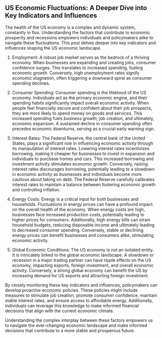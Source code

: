 ## US Economic Fluctuations: A Deeper Dive into Key Indicators and Influences

The health of the US economy is a complex and dynamic system, constantly in flux. Understanding the factors that contribute to economic prosperity and recessions empowers individuals and policymakers alike to navigate these fluctuations. This post delves deeper into key indicators and influences shaping the US economic landscape.

1. Employment: A robust job market serves as the bedrock of a thriving economy. When businesses are expanding and creating jobs, consumer confidence surges. This translates to increased spending, fueling economic growth. Conversely, high unemployment rates signify economic stagnation, often triggering a downward spiral as consumer spending declines.

2. Consumer Spending: Consumer spending is the lifeblood of the US economy. Individuals act as the primary economic engine, and their spending habits significantly impact overall economic activity. When people feel financially secure and confident about their job prospects, they are more likely to spend money on goods and services. This increased spending fuels business growth, job creation, and ultimately, economic expansion. A sustained decline in consumer spending often precedes economic downturns, serving as a crucial early warning sign.

3. Interest Rates: The Federal Reserve, the central bank of the United States, plays a significant role in influencing economic activity through its manipulation of interest rates. Lowering interest rates incentivizes borrowing, making it cheaper for businesses to invest in expansion and individuals to purchase homes and cars. This increased borrowing and investment activity stimulates economic growth. Conversely, raising interest rates discourages borrowing, potentially leading to a slowdown in economic activity as businesses and individuals become more cautious about taking on debt. The Federal Reserve carefully calibrates interest rates to maintain a balance between fostering economic growth and controlling inflation.

4. Energy Costs: Energy is a critical input for both businesses and households. Fluctuations in energy prices can have a profound impact on the overall health of the economy. When energy costs are high, businesses face increased production costs, potentially leading to higher prices for consumers. Additionally, high energy bills can strain household budgets, reducing disposable income and ultimately leading to decreased consumer spending. Conversely, stable or declining energy prices can benefit businesses and consumers alike, stimulating economic activity.

5. Global Economic Conditions: The US economy is not an isolated entity. It is intricately linked to the global economic landscape. A slowdown or recession in a major trading partner can have ripple effects on the US economy, impacting exports, foreign investment, and overall economic activity. Conversely, a strong global economy can benefit the US by increasing demand for US exports and attracting foreign investment.

By closely monitoring these key indicators and influences, policymakers can develop proactive economic policies. These policies might include measures to stimulate job creation, promote consumer confidence, maintain stable interest rates, and ensure access to affordable energy. Additionally, individuals can leverage this knowledge to make informed financial decisions that align with the current economic climate.

Understanding the complex interplay between these factors empowers us to navigate the ever-changing economic landscape and make informed decisions that contribute to a more stable and prosperous future.